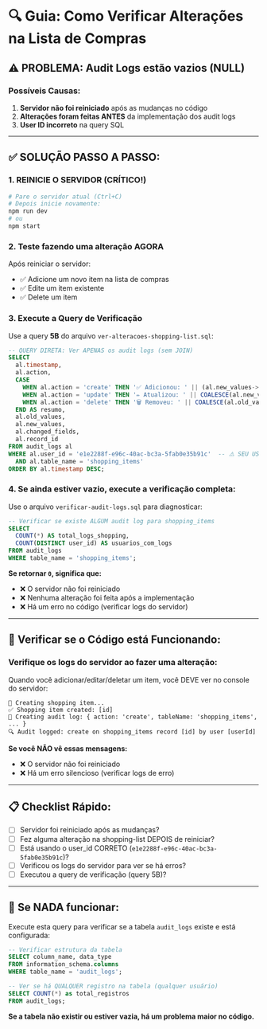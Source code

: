 # 🔍 Guia: Como Verificar Alterações na Lista de Compras

## ⚠️ PROBLEMA: Audit Logs estão vazios (NULL)

### Possíveis Causas:

1. **Servidor não foi reiniciado** após as mudanças no código
2. **Alterações foram feitas ANTES** da implementação dos audit logs
3. **User ID incorreto** na query SQL

---

## ✅ SOLUÇÃO PASSO A PASSO:

### 1. **REINICIE O SERVIDOR** (CRÍTICO!)

```bash
# Pare o servidor atual (Ctrl+C)
# Depois inicie novamente:
npm run dev
# ou
npm start
```

### 2. **Teste fazendo uma alteração AGORA**

Após reiniciar o servidor:
- ✅ Adicione um novo item na lista de compras
- ✅ Edite um item existente
- ✅ Delete um item

### 3. **Execute a Query de Verificação**

Use a query **5B** do arquivo `ver-alteracoes-shopping-list.sql`:

```sql
-- QUERY DIRETA: Ver APENAS os audit logs (sem JOIN)
SELECT
  al.timestamp,
  al.action,
  CASE
    WHEN al.action = 'create' THEN '✅ Adicionou: ' || (al.new_values->>'name')
    WHEN al.action = 'update' THEN '✏️ Atualizou: ' || COALESCE(al.new_values->>'name', 'N/A')
    WHEN al.action = 'delete' THEN '🗑️ Removeu: ' || COALESCE(al.old_values->>'name', 'N/A')
  END AS resumo,
  al.old_values,
  al.new_values,
  al.changed_fields,
  al.record_id
FROM audit_logs al
WHERE al.user_id = 'e1e2288f-e96c-40ac-bc3a-5fab0e35b91c'  -- ⚠️ SEU USER_ID CORRETO
  AND al.table_name = 'shopping_items'
ORDER BY al.timestamp DESC;
```

### 4. **Se ainda estiver vazio, execute a verificação completa:**

Use o arquivo `verificar-audit-logs.sql` para diagnosticar:

```sql
-- Verificar se existe ALGUM audit log para shopping_items
SELECT 
  COUNT(*) AS total_logs_shopping,
  COUNT(DISTINCT user_id) AS usuarios_com_logs
FROM audit_logs
WHERE table_name = 'shopping_items';
```

**Se retornar `0`, significa que:**
- ❌ O servidor não foi reiniciado
- ❌ Nenhuma alteração foi feita após a implementação
- ❌ Há um erro no código (verificar logs do servidor)

---

## 🔧 Verificar se o Código está Funcionando:

### Verifique os logs do servidor ao fazer uma alteração:

Quando você adicionar/editar/deletar um item, você DEVE ver no console do servidor:

```
🛒 Creating shopping item...
✅ Shopping item created: [id]
📝 Creating audit log: { action: 'create', tableName: 'shopping_items', ... }
🔍 Audit logged: create on shopping_items record [id] by user [userId]
```

**Se você NÃO vê essas mensagens:**
- ❌ O servidor não foi reiniciado
- ❌ Há um erro silencioso (verificar logs de erro)

---

## 📋 Checklist Rápido:

- [ ] Servidor foi reiniciado após as mudanças?
- [ ] Fez alguma alteração na shopping-list DEPOIS de reiniciar?
- [ ] Está usando o user_id CORRETO (`e1e2288f-e96c-40ac-bc3a-5fab0e35b91c`)?
- [ ] Verificou os logs do servidor para ver se há erros?
- [ ] Executou a query de verificação (query 5B)?

---

## 🚨 Se NADA funcionar:

Execute esta query para verificar se a tabela `audit_logs` existe e está configurada:

```sql
-- Verificar estrutura da tabela
SELECT column_name, data_type 
FROM information_schema.columns 
WHERE table_name = 'audit_logs';

-- Ver se há QUALQUER registro na tabela (qualquer usuário)
SELECT COUNT(*) as total_registros
FROM audit_logs;
```

**Se a tabela não existir ou estiver vazia, há um problema maior no código.**

